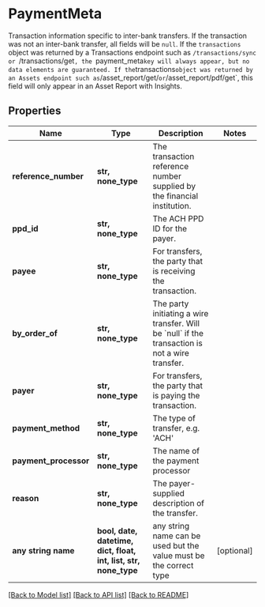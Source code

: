 # PaymentMeta

Transaction information specific to inter-bank transfers. If the transaction was not an inter-bank transfer, all fields will be `null`.  If the `transactions` object was returned by a Transactions endpoint such as `/transactions/sync or `/transactions/get`, the `payment_meta` key will always appear, but no data elements are guaranteed. If the `transactions` object was returned by an Assets endpoint such as `/asset_report/get/` or `/asset_report/pdf/get`, this field will only appear in an Asset Report with Insights.

## Properties
Name | Type | Description | Notes
------------ | ------------- | ------------- | -------------
**reference_number** | **str, none_type** | The transaction reference number supplied by the financial institution. | 
**ppd_id** | **str, none_type** | The ACH PPD ID for the payer. | 
**payee** | **str, none_type** | For transfers, the party that is receiving the transaction. | 
**by_order_of** | **str, none_type** | The party initiating a wire transfer. Will be &#x60;null&#x60; if the transaction is not a wire transfer. | 
**payer** | **str, none_type** | For transfers, the party that is paying the transaction. | 
**payment_method** | **str, none_type** | The type of transfer, e.g. &#39;ACH&#39; | 
**payment_processor** | **str, none_type** | The name of the payment processor | 
**reason** | **str, none_type** | The payer-supplied description of the transfer. | 
**any string name** | **bool, date, datetime, dict, float, int, list, str, none_type** | any string name can be used but the value must be the correct type | [optional]

[[Back to Model list]](../README.md#documentation-for-models) [[Back to API list]](../README.md#documentation-for-api-endpoints) [[Back to README]](../README.md)


